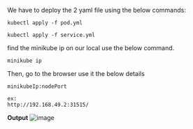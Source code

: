 We have to deploy the 2 yaml file using the below commands:

```
kubectl apply -f pod.yml

kubectl apply -f service.yml
```

find the minikube ip on our local use the below command.
```
minikube ip
```
Then, go to the browser use it the below details

```
minikubeIp:nodePort

ex:
http://192.168.49.2:31515/
```

**Output**
![image](https://user-images.githubusercontent.com/91359308/230558658-2c3c1f62-c141-4f75-84f5-1fea444fdbff.png)
